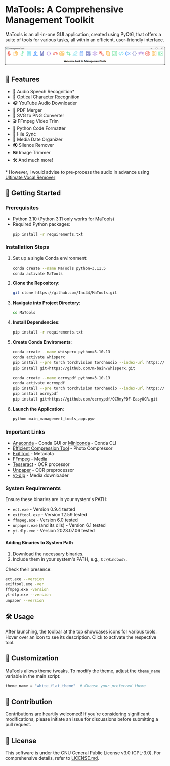 # MaTools: A Comprehensive Management Toolkit

MaTools is an all-in-one GUI application, created using PyQt6, that offers a suite of tools for various tasks, all within an efficient, user-friendly interface.

![MaTools Screenshot](screenshot.png)

## 🌟 Features

- 🎵 Audio Speech Recognition*
- 📖 Optical Character Recognition
- 🎧 YouTube Audio Downloader
- 📝 PDF Merger
- 🎨 SVG to PNG Converter
- 🎬 FFmpeg Video Trim
- 🐍 Python Code Formatter
- 📂 File Sync
- 📅 Media Date Organizer
- 🔇 Silence Remover
- 🖼️ Image Trimmer
- 🛠️ And much more!

\* However, I would advise to pre-process the audio in advance using [Ultimate Vocal Remover](https://github.com/Anjok07/ultimatevocalremovergui)

## 🚀 Getting Started

### Prerequisites

- Python 3.10 (Python 3.11 only works for MaTools)
- Required Python packages:
   ```bash
   pip install -r requirements.txt
   ```

### Installation Steps

1. Set up a single Conda environment:

    ```bash
    conda create --name MaTools python=3.11.5
    conda activate MaTools
    ```

1. **Clone the Repository**:
    ```bash
    git clone https://github.com/Inc44/MaTools.git
    ```

2. **Navigate into Project Directory**:
    ```bash
    cd MaTools
    ```

3. **Install Dependencies**:
    ```bash
    pip install -r requirements.txt
    ```

4. **Create Conda Enviroments**:

    ```bash
    conda create --name whisperx python=3.10.13
    conda activate whisperx
    pip install --pre torch torchvision torchaudio --index-url https://download.pytorch.org/whl/nightly/cu121
    pip install git+https://github.com/m-bain/whisperx.git
    ```

    ```bash
    conda create --name ocrmypdf python=3.10.13
    conda activate ocrmypdf
    pip install --pre torch torchvision torchaudio --index-url https://download.pytorch.org/whl/nightly/cu121
    pip install ocrmypdf
    pip install git+https://github.com/ocrmypdf/OCRmyPDF-EasyOCR.git
    ```

5. **Launch the Application**:
    ```bash
    python main_management_tools_app.pyw
    ```

### Important Links

- [Anaconda](https://www.anaconda.com/download) - Conda GUI or [Miniconda](https://docs.conda.io/projects/miniconda/en/latest) - Conda CLI
- [Efficient Compression Tool](https://github.com/fhanau/Efficient-Compression-Tool.git) - Photo Compressor
- [ExifTool](https://exiftool.org/) - Metadata
- [FFmpeg](https://www.gyan.dev/ffmpeg/builds/) - Media
- [Tesseract](https://github.com/UB-Mannheim/tesseract/wiki) - OCR processor
- [Unpaper](https://github.com/rodrigost23/unpaper/releases) - OCR preprocessor
- [yt-dlp](https://github.com/yt-dlp/yt-dlp.git) - Media downloader

### System Requirements

Ensure these binaries are in your system's PATH:

- `ect.exe` - Version 0.9.4 tested
- `exiftool.exe` - Version 12.59 tested
- `ffmpeg.exe` - Version 6.0 tested
- `unpaper.exe` (and its dlls) - Version 6.1 tested
- `yt-dlp.exe` - Version 2023.07.06 tested

#### Adding Binaries to System Path

1. Download the necessary binaries.
2. Include them in your system's PATH, e.g., `C:\Windows\`.

Check their presence:

```bash
ect.exe --version
exiftool.exe -ver
ffmpeg.exe -version
yt-dlp.exe --version
unpaper --version
```

## 🛠️ Usage

After launching, the toolbar at the top showcases icons for various tools. Hover over an icon to see its description. Click to activate the respective tool.

## 🎨 Customization

MaTools allows theme tweaks. To modify the theme, adjust the `theme_name` variable in the main script:

```python
theme_name = "white_flat_theme"  # Choose your preferred theme
```

## 🤝 Contribution

Contributions are heartily welcomed! If you're considering significant modifications, please initiate an issue for discussions before submitting a pull request.

## 📜 License

This software is under the GNU General Public License v3.0 (GPL-3.0). For comprehensive details, refer to [LICENSE.md](LICENSE.md).